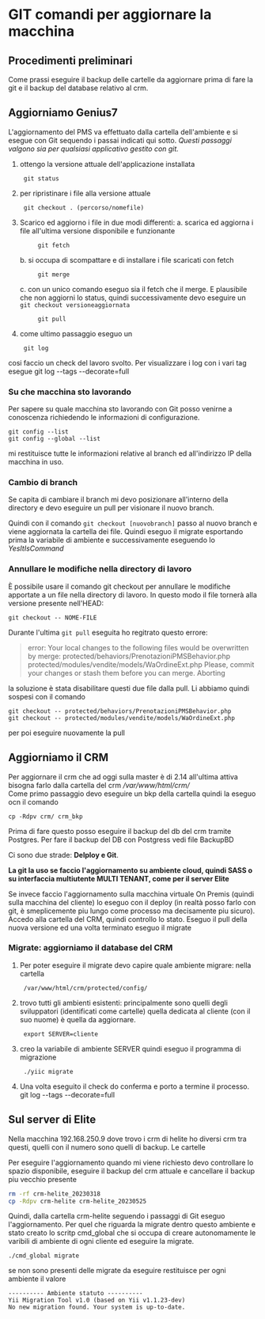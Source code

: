 GIT comandi per aggiornare la macchina 
========================

Procedimenti preliminari
------------------------

Come prassi eseguire il backup delle cartelle da aggiornare prima di fare la git e il backup del database relativo al crm.





Aggiorniamo Genius7
------------------------

L'aggiornamento del PMS va effettuato dalla cartella dell'ambiente e si esegue con Git sequendo i passai indicati qui sotto.
_Questi passaggi valgono sia per qualsiasi applicativo gestito con git._

1. ottengo la versione attuale dell'applicazione installata

		git status

2. per ripristinare i file alla versione attuale

		git checkout . (percorso/nomefile) 

3. Scarico ed aggiorno i file in due modi differenti:
	a.	scarica ed aggiorna i file all'ultima versione disponibile e funzionante

			git fetch

	b.	si occupa di scompattare e di installare i file scaricati con fetch

			git merge

	c. con un unico comando eseguo sia il fetch che il merge. E plausibile che non aggiorni lo status, quindi successivamente devo eseguire un `git checkout versioneaggiornata`

			git pull


4. come ultimo passaggio eseguo un 

		git log
cosi faccio un check del lavoro svolto.
Per visualizzare i log con i vari tag esegue
		git log --tags --decorate=full
		
		
### Su che macchina sto lavorando

Per sapere su quale macchina sto lavorando con Git posso venirne a conoscenza richiedendo le informazioni di configurazione.

	git config --list
	git config --global --list

mi restituisce tutte le informazioni relative al branch ed all'indirizzo IP della macchina in uso.

### Cambio di branch

Se capita di cambiare il branch mi devo posizionare all'interno della directory e devo eseguire un pull per visionare il nuovo branch.

Quindi con il comando <code>git checkout [nuovobranch]</code> passo al nuovo branch e viene aggiornata la cartella dei file.
Quindi eseguo il migrate esportando prima la variabile di ambiente e successivamente eseguendo lo _YesItIsCommand_	

### Annullare le modifiche nella directory di lavoro
È possibile usare il comando git checkout per annullare le modifiche apportate a un file nella directory di lavoro. In questo modo il file tornerà alla versione presente nell'HEAD:

	git checkout -- NOME-FILE

Durante l'ultima `git pull` eseguita ho regitrato questo errore:

>error: Your local changes to the following files would be overwritten by merge:
>protected/behaviors/PrenotazioniPMSBehavior.php
>protected/modules/vendite/models/WaOrdineExt.php
>Please, commit your changes or stash them before you can merge.
>Aborting

la soluzione è stata disabilitare questi due file dalla pull. Li abbiamo quindi sospesi con il comando

	git checkout -- protected/behaviors/PrenotazioniPMSBehavior.php
	git checkout -- protected/modules/vendite/models/WaOrdineExt.php

per poi eseguire nuovamente la pull
		
Aggiorniamo il CRM
------------------

Per aggiornare il crm che ad oggi sulla master è di 2.14 all'ultima attiva bisogna farlo dalla cartella del crm _/var/www/html/crm/_  
Come primo passaggio devo eseguire un bkp della cartella quindi la eseguo ocn il comando

	cp -Rdpv crm/ crm_bkp

Prima di fare questo posso eseguire il backup del db del crm tramite Postgres.
Per fare il backup del DB con Postgress vedi file BackupBD

Ci sono due strade: **Delploy e Git**.

**La git la uso se faccio l'aggiornamento su ambiente cloud, quindi SASS o su interfaccia multiutente MULTI TENANT, come per il server Elite**

Se invece faccio l'aggiornamento sulla macchina virtuale On Premis (quindi sulla macchina del cliente) lo eseguo con il deploy (in realtà posso farlo con git, è smeplicemente piu lungo come processo ma decisamente piu sicuro).
Accedo alla cartella del CRM, quindi controllo lo stato.
Eseguo il pull della nuova versione ed una volta terminato eseguo il migrate

### Migrate: aggiorniamo il database del CRM

1. Per poter eseguire il migrate devo capire quale ambiente migrare: nella cartella
	
		/var/www/html/crm/protected/config/

2. trovo tutti gli ambienti esistenti: principalmente sono quelli degli sviluppatori (identificati come cartelle) quella dedicata al cliente (con il suo nuome) è quella da aggiornare.

		export SERVER=cliente

3. creo la variabile di ambiente SERVER quindi eseguo il programma di migrazione
	
		./yiic migrate

4. Una volta eseguito il check do conferma e porto a termine il processo.
		git log --tags --decorate=full


Sul server di Elite
-------------------

Nella macchina 192.168.250.9 dove trovo i crm di helite ho diversi crm tra questi, quelli con il numero sono quelli di backup. Le cartelle 

Per eseguire l'aggiornamento quando mi viene richiesto devo controllare lo spazio disponibile, eseguire il backup del crm attuale e cancellare il backup piu vecchio presente

``` bash	
rm -rf crm-helite_20230318
cp -Rdpv crm-helite crm-helite_20230525
```
Quindi, dalla cartella crm-helite seguendo i passaggi di Git eseguo l'aggiornamento.
Per quel che riguarda la migrate dentro questo ambiente e stato creato lo scritp cmd_global che si occupa di creare autonomamente le varibili di ambiente di ogni cliente ed eseguire la migrate.

	./cmd_global migrate

se non sono presenti delle migrate da eseguire restituisce per ogni ambiente il valore 

	---------- Ambiente statuto ----------
	Yii Migration Tool v1.0 (based on Yii v1.1.23-dev)
	No new migration found. Your system is up-to-date.
